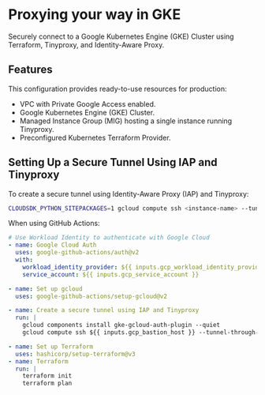# Proxying your way in GKE

Securely connect to a Google Kubernetes Engine (GKE) Cluster using Terraform, Tinyproxy, and Identity-Aware Proxy.

## Features

This configuration provides ready-to-use resources for production:
- VPC with Private Google Access enabled.
- Google Kubernetes Engine (GKE) Cluster.
- Managed Instance Group (MIG) hosting a single instance running Tinyproxy.
- Preconfigured Kubernetes Terraform Provider.

## Setting Up a Secure Tunnel Using IAP and Tinyproxy

To create a secure tunnel using Identity-Aware Proxy (IAP) and Tinyproxy:

```bash
CLOUDSDK_PYTHON_SITEPACKAGES=1 gcloud compute ssh <instance-name> --tunnel-through-iap --project=<project-name> --zone=<instance-zone> --ssh-flag='-4 -L8888:localhost:8888 -N -q -f'
```

When using GitHub Actions:

```yaml
# Use Workload Identity to authenticate with Google Cloud
- name: Google Cloud Auth
  uses: google-github-actions/auth@v2
  with:
    workload_identity_provider: ${{ inputs.gcp_workload_identity_provider }}
    service_account: ${{ inputs.gcp_service_account }}

- name: Set up gcloud
  uses: google-github-actions/setup-gcloud@v2

- name: Create a secure tunnel using IAP and Tinyproxy
  run: |
    gcloud components install gke-gcloud-auth-plugin --quiet
    gcloud compute ssh ${{ inputs.gcp_bastion_host }} --tunnel-through-iap --project=${{ inputs.gcp_bastion_project }} --zone=${{ inputs.gcp_bastion_zone }} --ssh-flag="-4 -L8888:localhost:8888 -N -q -f"

- name: Set up Terraform
  uses: hashicorp/setup-terraform@v3
- name: Terraform
  run: |
    terraform init
    terraform plan
```

